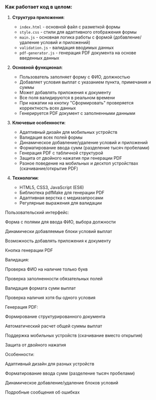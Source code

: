 ### Как работает код в целом:

1. **Структура приложения**:
   - `index.html` - основной файл с разметкой формы
   - `style.css` - стили для адаптивного отображения формы
   - `main.js` - основная логика работы с формой (добавление/удаление условий и приложений)
   - `validation.js` - валидация вводимых данных
   - `pdf-generator.js` - генерация PDF документа на основе введенных данных

2. **Основной функционал**:
   - Пользователь заполняет форму с ФИО, должностью
   - Добавляет условия выплат с указанием пункта, примечания и суммы
   - Может добавлять приложения к документу
   - Все поля валидируются в реальном времени
   - При нажатии на кнопку "Сформировать" проверяется корректность всех данных
   - Генерируется PDF документ с заполненными данными

3. **Ключевые особенности**:
   - Адаптивный дизайн для мобильных устройств
   - Валидация всех полей формы
   - Динамическое добавление/удаление условий и приложений
   - Форматирование ввода сумм (разделение тысяч пробелами)
   - Генерация PDF с табличной структурой
   - Защита от двойного нажатия при генерации PDF
   - Разное поведение на мобильных и десктоп устройствах (скачивание/открытие PDF)

4. **Технологии**:
   - HTML5, CSS3, JavaScript (ES6)
   - Библиотека pdfMake для генерации PDF
   - Адаптивная верстка с медиазапросами
   - Регулярные выражения для валидации

Пользовательский интерфейс:

Форма с полями для ввода ФИО, выбора должности

Динамически добавляемые блоки условий выплат

Возможность добавлять приложения к документу

Кнопка генерации PDF

Валидация:

Проверка ФИО на наличие только букв

Проверка заполненности обязательных полей

Валидация формата сумм выплат

Проверка наличия хотя бы одного условия

Генерация PDF:

Формирование структурированного документа

Автоматический расчет общей суммы выплат

Поддержка мобильных устройств (скачивание вместо открытия)

Защита от двойного нажатия

Особенности:

Адаптивный дизайн для разных устройств

Форматирование ввода сумм (разделение тысяч пробелами)

Динамическое добавление/удаление блоков условий

Подробные сообщения об ошибках
